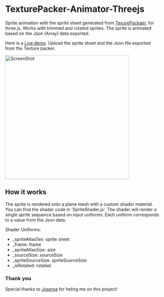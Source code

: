 # TexturePacker-Animator-Threejs
Sprite animation with the sprite sheet generated from [TexurePackaer](https://www.codeandweb.com/texturepacker), for three.js. Works with trimmed and rotated sprites. The sprite is animated based on the Json (Array) data exported. 

Here is a [Live demo](https://knowercoder.github.io/TexturePacker-Animator-Threejs/). Upload the sprite sheet and the Json file exported from the Texture packer.

<p align="left">
  <img src="https://github.com/user-attachments/assets/bfeb872d-a83b-46da-8682-e5b0357cf75e" alt="ScreenShot" width="400"/>
</p>

## How it works

The sprite is rendered onto a plane mesh with a custom shader material. You can find the shader code in 'SpriteShader.js'. The shader will render a single sprite sequence based on input uniforms. Each uniform corresponds to a value from the Json data.

Shader Uniforms:
- _spriteAtlasTex: sprite sheet
- _frame: frame
- _spriteAtlasSize: size
- _sourceSize: sourceSize
- _spriteSourceSize: spriteSourceSize
- _isRotated: rotated

### Thank you
Special thanks to [Josema](https://github.com/Josema) for heling me on this project!


